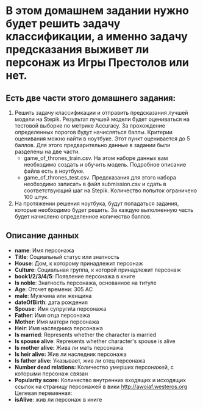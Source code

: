 # В этом домашнем задании нужно будет решить задачу классификации, а именно задачу предсказания выживет ли персонаж из Игры Престолов или нет.

## Есть две части этого домашнего задания: 
1. Решить задачу классификации и отправить предсказания лучшей модели на Stepik. Результат лучшей модели будет оцениваться на тестовой выборке по метрике Accuracy. За прохождение определенных порогов будут начисляться баллы. Критерии оценивания можно найти в ноутбуке. Этот пункт оценивается до 5 баллов. Для этого предварительно данные в задании были разделены на две части.
    * game_of_thrones_train.csv. На этом наборе данных вам необходимо создать и обучить модель. Подробное описание файла есть в ноутбуке.
    * game_of_thrones_test.csv. Предсказания для этого набора необходимо записать в файл submission.csv и сдать в соответствующий шаг на Stepik. Количество попыток ограничено 100 штук.
2. На протяжении решения ноутбука, будут попадаться задания, которые необходимо будет решить. За каждую выполненную часть будет начислено определенное количество баллов.

## Описание данных
* **name**: Имя персонажа
* **Title**: Социальный статус или знатность
* **House**: Дом, к которому принадлежит персонаж
* **Culture**: Социальная группа, к которой принадлежит персонаж
* **book1/2/3/4/5**: Появление персонажа в книге
* **Is noble**: Знатность персонажа, основанное на титуле
* **Age**: Отсчет времени: 305 AC
* **male**: Мужчина или женщина
* **dateOfBirth**: дата рождения
* **Spouse**: Имя супруги\а персонажа
* **Father**: Имя отца персонажа
* **Mother**: Имя матери персонажа
* **Heir**: Имя наследника персонажа
* **Is married**: Represents whether the character is married
* **Is spouse alive**: Represents whether character's spouse is alive
* **Is mother alive:** Жива ли мать персонажа
* **Is heir alive:** Жив ли наследник персонажа
* **Is father alive:** Указывает, жив ли отец персонажа
* **Number dead relations:** Количество умерших персонажей, с которыми персонаж связан
* **Popularity score:** Количество внутренних входящих и исходящих ссылок на страницу персонажей в вики http://awoiaf.westeros.org
Целевая переменная:
* **isAlive**: жив ли персонаж в книге
